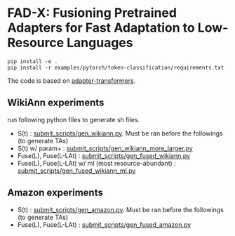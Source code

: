 # FAD-X: Fusioning Pretrained Adapters for Fast Adaptation to Low-Resource Languages

```
pip install -e .
pip install -r examples/pytorch/token-classification/requirements.txt
```

The code is based on [adapter-transformers](https://github.com/adapter-hub/adapter-transformers).

## WikiAnn experiments
run following python files to generate sh files.
- S(t) : [submit_scripts/gen_wikiann.py](submit_scripts/gen_wikiann.py). Must be ran before the followings (to generate TAs)
- S(t) w/ param+ : [submit_scripts/gen_wikiann_more_larger.py](submit_scripts/gen_wikiann_more_larger.py)
- Fuse(L), Fuse(L-LAt) : [submit_scripts/gen_fused_wikiann.py](submit_scripts/gen_fused_wikiann.py)
- Fuse(L), Fuse(L-LAt) w/ ml (most resource-abundant) : [submit_scripts/gen_fused_wikiann_ml.py](submit_scripts/gen_fused_wikiann_ml.py)

## Amazon experiments
- S(t) : [submit_scripts/gen_amazon.py](submit_scripts/gen_amazon.py). Must be ran before the followings (to generate TAs)
- Fuse(L), Fuse(L-LAt) : [submit_scripts/gen_fused_amazon.py](submit_scripts/gen_fused_amazon.py)